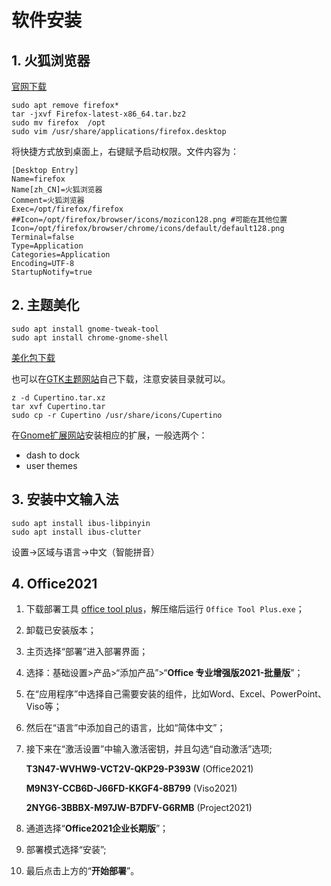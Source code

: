 # 软件安装

## 1. 火狐浏览器

[官网下载](http://firefox.com.cn/download/)

```shell
sudo apt remove firefox*
tar -jxvf Firefox-latest-x86_64.tar.bz2
sudo mv firefox  /opt
sudo vim /usr/share/applications/firefox.desktop
```

将快捷方式放到桌面上，右键赋予启动权限。文件内容为：
```
[Desktop Entry]
Name=firefox
Name[zh_CN]=火狐浏览器
Comment=火狐浏览器
Exec=/opt/firefox/firefox
##Icon=/opt/firefox/browser/icons/mozicon128.png #可能在其他位置
Icon=/opt/firefox/browser/chrome/icons/default/default128.png
Terminal=false
Type=Application
Categories=Application
Encoding=UTF-8
StartupNotify=true
```

## 2. 主题美化

```shell
sudo apt install gnome-tweak-tool
sudo apt install chrome-gnome-shell
```

[美化包下载](https://pan.baidu.com/s/1fhU0dDWqcS2pESK-bzxinw)

也可以在[GTK主题网站](https://www.opendesktop.org/)自己下载，注意安装目录就可以。

```shell
z -d Cupertino.tar.xz
tar xvf Cupertino.tar
sudo cp -r Cupertino /usr/share/icons/Cupertino
```
在[Gnome扩展网站](https://extensions.gnome.org/)安装相应的扩展，一般选两个：
- dash to dock
- user themes

## 3. 安装中文输入法
```shell
sudo apt install ibus-libpinyin
sudo apt install ibus-clutter
```
设置->区域与语言->中文（智能拼音）
## 4. Office2021
1. 下载部署工具 [office tool plus](https://otp.landian.vip/zh-cn/)，解压缩后运行 `Office Tool Plus.exe`；
2. 卸载已安装版本；
3. 主页选择“部署”进入部署界面；
4. 选择：基础设置>产品>“添加产品”>“**Office 专业增强版2021-批量版**”；
5. 在“应用程序”中选择自己需要安装的组件，比如Word、Excel、PowerPoint、Viso等；
6. 然后在“语言”中添加自己的语言，比如“简体中文”；
7. 接下来在“激活设置”中输入激活密钥，并且勾选“自动激活”选项;

   **T3N47-WVHW9-VCT2V-QKP29-P393W** (Office2021)

   **M9N3Y-CCB6D-J66FD-KKGF4-8B799** (Viso2021)

   **2NYG6-3BBBX-M97JW-B7DFV-G6RMB** (Project2021)

8. 通道选择“**Office2021企业长期版**”；
9. 部署模式选择“安装”;
10. 最后点击上方的“**开始部署**”。